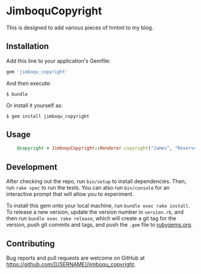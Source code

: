 # JimboquCopyright

This is designed to add various pieces of hmtml to my blog.

## Installation

Add this line to your application's Gemfile:

```ruby
gem 'jimboqu_copyright'
```

And then execute:

    $ bundle

Or install it yourself as:

    $ gem install jimboqu_copyright

## Usage

```ruby
    @copyright = JimboquCopyright::Renderer.copyright("James", "Reserved")
```

## Development

After checking out the repo, run `bin/setup` to install dependencies. Then, run `rake spec` to run the tests. You can also run `bin/console` for an interactive prompt that will allow you to experiment.

To install this gem onto your local machine, run `bundle exec rake install`. To release a new version, update the version number in `version.rb`, and then run `bundle exec rake release`, which will create a git tag for the version, push git commits and tags, and push the `.gem` file to [rubygems.org](https://rubygems.org).

## Contributing

Bug reports and pull requests are welcome on GitHub at https://github.com/[USERNAME]/jimboqu_copyright.
